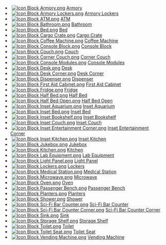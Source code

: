 
*    [![Icon Block Armory.png](https://spaceengineers.wiki.gg/images/thumb/d/de/Icon_Block_Armory.png/21px-Icon_Block_Armory.png?59b10c)](https://spaceengineers.wiki.gg/wiki/Armory "Armory") [Armory](https://spaceengineers.wiki.gg/wiki/Armory "Armory")
*    [![Icon Block Armory Lockers.png](https://spaceengineers.wiki.gg/images/thumb/3/3e/Icon_Block_Armory_Lockers.png/21px-Icon_Block_Armory_Lockers.png?4ce5a8)](https://spaceengineers.wiki.gg/wiki/Armory_Lockers "Armory Lockers") [Armory Lockers](https://spaceengineers.wiki.gg/wiki/Armory_Lockers "Armory Lockers")
*    [![Icon Block ATM.png](https://spaceengineers.wiki.gg/images/thumb/7/77/Icon_Block_ATM.png/21px-Icon_Block_ATM.png?6f61fd)](https://spaceengineers.wiki.gg/wiki/ATM "ATM") [ATM](https://spaceengineers.wiki.gg/wiki/ATM "ATM")
*    [![Icon Block Bathroom.png](https://spaceengineers.wiki.gg/images/thumb/7/7a/Icon_Block_Bathroom.png/21px-Icon_Block_Bathroom.png?a19c09)](https://spaceengineers.wiki.gg/wiki/Bathroom "Bathroom") [Bathroom](https://spaceengineers.wiki.gg/wiki/Bathroom "Bathroom")
*    [![Icon Block Bed.png](https://spaceengineers.wiki.gg/images/thumb/d/d9/Icon_Block_Bed.png/21px-Icon_Block_Bed.png?d29901)](https://spaceengineers.wiki.gg/wiki/Bed "Bed") [Bed](https://spaceengineers.wiki.gg/wiki/Bed "Bed")
*    [![Icon Block Cargo Crate.png](https://spaceengineers.wiki.gg/images/thumb/2/2e/Icon_Block_Cargo_Crate.png/21px-Icon_Block_Cargo_Crate.png?89eadd)](https://spaceengineers.wiki.gg/wiki/Cargo_Crate "Cargo Crate") [Cargo Crate](https://spaceengineers.wiki.gg/wiki/Cargo_Crate "Cargo Crate")
*    [![Icon Block Coffee Machine.png](https://spaceengineers.wiki.gg/images/thumb/2/2a/Icon_Block_Coffee_Machine.png/21px-Icon_Block_Coffee_Machine.png?a7c648)](https://spaceengineers.wiki.gg/wiki/Coffee_Machine "Coffee Machine") [Coffee Machine](https://spaceengineers.wiki.gg/wiki/Coffee_Machine "Coffee Machine")
*    [![Icon Block Console Block.png](https://spaceengineers.wiki.gg/images/thumb/c/ca/Icon_Block_Console_Block.png/21px-Icon_Block_Console_Block.png?8e18fc)](https://spaceengineers.wiki.gg/wiki/Console_Block "Console Block") [Console Block](https://spaceengineers.wiki.gg/wiki/Console_Block "Console Block")
*    [![Icon Block Couch.png](https://spaceengineers.wiki.gg/images/thumb/8/84/Icon_Block_Couch.png/21px-Icon_Block_Couch.png?4faaee)](https://spaceengineers.wiki.gg/wiki/Couch "Couch") [Couch](https://spaceengineers.wiki.gg/wiki/Couch "Couch")
*    [![Icon Block Corner Couch.png](https://spaceengineers.wiki.gg/images/thumb/c/c0/Icon_Block_Corner_Couch.png/21px-Icon_Block_Corner_Couch.png?d32ccd)](https://spaceengineers.wiki.gg/wiki/Corner_Couch "Corner Couch") [Corner Couch](https://spaceengineers.wiki.gg/wiki/Corner_Couch "Corner Couch")
*    [![Icon Block Console Modules.png](https://spaceengineers.wiki.gg/images/thumb/3/37/Icon_Block_Console_Modules.png/21px-Icon_Block_Console_Modules.png?c2a577)](https://spaceengineers.wiki.gg/wiki/Console_Modules "Console Modules") [Console Modules](https://spaceengineers.wiki.gg/wiki/Console_Modules "Console Modules")
*    [![Icon Block Desk.png](https://spaceengineers.wiki.gg/images/thumb/b/bf/Icon_Block_Desk.png/21px-Icon_Block_Desk.png?9fec59)](https://spaceengineers.wiki.gg/wiki/Desk "Desk") [Desk](https://spaceengineers.wiki.gg/wiki/Desk "Desk")
*    [![Icon Block Desk Corner.png](https://spaceengineers.wiki.gg/images/thumb/4/43/Icon_Block_Desk_Corner.png/21px-Icon_Block_Desk_Corner.png?f921bd)](https://spaceengineers.wiki.gg/wiki/Desk_Corner "Desk Corner") [Desk Corner](https://spaceengineers.wiki.gg/wiki/Desk_Corner "Desk Corner")
*    [![Icon Block Dispenser.png](https://spaceengineers.wiki.gg/images/thumb/5/5e/Icon_Block_Dispenser.png/21px-Icon_Block_Dispenser.png?ebe60b)](https://spaceengineers.wiki.gg/wiki/Dispenser "Dispenser") [Dispenser](https://spaceengineers.wiki.gg/wiki/Dispenser "Dispenser")
*    [![Icon Block First Aid Cabinet.png](https://spaceengineers.wiki.gg/images/thumb/2/2a/Icon_Block_First_Aid_Cabinet.png/21px-Icon_Block_First_Aid_Cabinet.png?b61685)](https://spaceengineers.wiki.gg/wiki/First_Aid_Cabinet "First Aid Cabinet") [First Aid Cabinet](https://spaceengineers.wiki.gg/wiki/First_Aid_Cabinet "First Aid Cabinet")
*    [![Icon Block Fridge.png](https://spaceengineers.wiki.gg/images/thumb/2/29/Icon_Block_Fridge.png/21px-Icon_Block_Fridge.png?bc1eec)](https://spaceengineers.wiki.gg/wiki/Fridge "Fridge") [Fridge](https://spaceengineers.wiki.gg/wiki/Fridge "Fridge")
*    [![Icon Block Half Bed.png](https://spaceengineers.wiki.gg/images/thumb/f/f6/Icon_Block_Half_Bed.png/21px-Icon_Block_Half_Bed.png?72fd8f)](https://spaceengineers.wiki.gg/wiki/Half_Bed "Half Bed") [Half Bed](https://spaceengineers.wiki.gg/wiki/Half_Bed "Half Bed")
*    [![Icon Block Half Bed Open.png](https://spaceengineers.wiki.gg/images/thumb/3/3d/Icon_Block_Half_Bed_Open.png/21px-Icon_Block_Half_Bed_Open.png?afa125)](https://spaceengineers.wiki.gg/wiki/Half_Bed_Open "Half Bed Open") [Half Bed Open](https://spaceengineers.wiki.gg/wiki/Half_Bed_Open "Half Bed Open")
*    [![Icon Block Inset Aquarium.png](https://spaceengineers.wiki.gg/images/thumb/4/40/Icon_Block_Inset_Aquarium.png/21px-Icon_Block_Inset_Aquarium.png?f11692)](https://spaceengineers.wiki.gg/wiki/Inset_Aquarium "Inset Aquarium") [Inset Aquarium](https://spaceengineers.wiki.gg/wiki/Inset_Aquarium "Inset Aquarium")
*    [![Icon Block Inset Bed.png](https://spaceengineers.wiki.gg/images/thumb/1/13/Icon_Block_Inset_Bed.png/21px-Icon_Block_Inset_Bed.png?529464)](https://spaceengineers.wiki.gg/wiki/Inset_Bed "Inset Bed") [Inset Bed](https://spaceengineers.wiki.gg/wiki/Inset_Bed "Inset Bed")
*    [![Icon Block Inset Bookshelf.png](https://spaceengineers.wiki.gg/images/thumb/2/2d/Icon_Block_Inset_Bookshelf.png/21px-Icon_Block_Inset_Bookshelf.png?b61db1)](https://spaceengineers.wiki.gg/wiki/Inset_Bookshelf "Inset Bookshelf") [Inset Bookshelf](https://spaceengineers.wiki.gg/wiki/Inset_Bookshelf "Inset Bookshelf")
*    [![Icon Block Inset Couch.png](https://spaceengineers.wiki.gg/images/thumb/3/38/Icon_Block_Inset_Couch.png/21px-Icon_Block_Inset_Couch.png?9d49d5)](https://spaceengineers.wiki.gg/wiki/Inset_Couch "Inset Couch") [Inset Couch](https://spaceengineers.wiki.gg/wiki/Inset_Couch "Inset Couch")
*    [![Icon Block Inset Entertainment Corner.png](https://spaceengineers.wiki.gg/images/thumb/1/18/Icon_Block_Inset_Entertainment_Corner.png/21px-Icon_Block_Inset_Entertainment_Corner.png?f7bb37)](https://spaceengineers.wiki.gg/wiki/Inset_Entertainment_Corner "Inset Entertainment Corner") [Inset Entertainment Corner](https://spaceengineers.wiki.gg/wiki/Inset_Entertainment_Corner "Inset Entertainment Corner")
*    [![Icon Block Inset Kitchen.png](https://spaceengineers.wiki.gg/images/thumb/e/e2/Icon_Block_Inset_Kitchen.png/21px-Icon_Block_Inset_Kitchen.png?71ac66)](https://spaceengineers.wiki.gg/wiki/Inset_Kitchen "Inset Kitchen") [Inset Kitchen](https://spaceengineers.wiki.gg/wiki/Inset_Kitchen "Inset Kitchen")
*    [![Icon Block Jukebox.png](https://spaceengineers.wiki.gg/images/thumb/3/38/Icon_Block_Jukebox.png/21px-Icon_Block_Jukebox.png?9ae196)](https://spaceengineers.wiki.gg/wiki/Jukebox "Jukebox") [Jukebox](https://spaceengineers.wiki.gg/wiki/Jukebox "Jukebox")
*    [![Icon Block Kitchen.png](https://spaceengineers.wiki.gg/images/thumb/1/17/Icon_Block_Kitchen.png/21px-Icon_Block_Kitchen.png?3fcd8e)](https://spaceengineers.wiki.gg/wiki/Kitchen "Kitchen") [Kitchen](https://spaceengineers.wiki.gg/wiki/Kitchen "Kitchen")
*    [![Icon Block Lab Equipment.png](https://spaceengineers.wiki.gg/images/thumb/6/6a/Icon_Block_Lab_Equipment.png/21px-Icon_Block_Lab_Equipment.png?cd80aa)](https://spaceengineers.wiki.gg/wiki/Lab_Equipment "Lab Equipment") [Lab Equipment](https://spaceengineers.wiki.gg/wiki/Lab_Equipment "Lab Equipment")
*    [![Icon Block Light Panel.png](https://spaceengineers.wiki.gg/images/thumb/6/6f/Icon_Block_Light_Panel.png/21px-Icon_Block_Light_Panel.png?eb7824)](https://spaceengineers.wiki.gg/wiki/Light_Panel "Light Panel") [Light Panel](https://spaceengineers.wiki.gg/wiki/Light_Panel "Light Panel")
*    [![Icon Block Lockers.png](https://spaceengineers.wiki.gg/images/thumb/b/b3/Icon_Block_Lockers.png/21px-Icon_Block_Lockers.png?fe074b)](https://spaceengineers.wiki.gg/wiki/Lockers "Lockers") [Lockers](https://spaceengineers.wiki.gg/wiki/Lockers "Lockers")
*    [![Icon Block Medical Station.png](https://spaceengineers.wiki.gg/images/thumb/2/2a/Icon_Block_Medical_Station.png/21px-Icon_Block_Medical_Station.png?c52274)](https://spaceengineers.wiki.gg/wiki/Medical_Station "Medical Station") [Medical Station](https://spaceengineers.wiki.gg/wiki/Medical_Station "Medical Station")
*    [![Icon Block Microwave.png](https://spaceengineers.wiki.gg/images/thumb/b/bd/Icon_Block_Microwave.png/21px-Icon_Block_Microwave.png?28cd6c)](https://spaceengineers.wiki.gg/wiki/Microwave "Microwave") [Microwave](https://spaceengineers.wiki.gg/wiki/Microwave "Microwave")
*    [![Icon Block Oven.png](https://spaceengineers.wiki.gg/images/thumb/3/31/Icon_Block_Oven.png/21px-Icon_Block_Oven.png?3f8df3)](https://spaceengineers.wiki.gg/wiki/Oven "Oven") [Oven](https://spaceengineers.wiki.gg/wiki/Oven "Oven")
*    [![Icon Block Passenger Bench.png](https://spaceengineers.wiki.gg/images/thumb/9/9a/Icon_Block_Passenger_Bench.png/21px-Icon_Block_Passenger_Bench.png?b659e2)](https://spaceengineers.wiki.gg/wiki/Passenger_Bench "Passenger Bench") [Passenger Bench](https://spaceengineers.wiki.gg/wiki/Passenger_Bench "Passenger Bench")
*    [![Icon Block Planters.png](https://spaceengineers.wiki.gg/images/thumb/f/f4/Icon_Block_Planters.png/21px-Icon_Block_Planters.png?517a75)](https://spaceengineers.wiki.gg/wiki/Planters "Planters") [Planters](https://spaceengineers.wiki.gg/wiki/Planters "Planters")
*    [![Icon Block Shower.png](https://spaceengineers.wiki.gg/images/thumb/7/76/Icon_Block_Shower.png/21px-Icon_Block_Shower.png?186b83)](https://spaceengineers.wiki.gg/wiki/Shower "Shower") [Shower](https://spaceengineers.wiki.gg/wiki/Shower "Shower")
*    [![Icon Block Sci-Fi Bar Counter.png](https://spaceengineers.wiki.gg/images/thumb/0/07/Icon_Block_Sci-Fi_Bar_Counter.png/21px-Icon_Block_Sci-Fi_Bar_Counter.png?34ea32)](https://spaceengineers.wiki.gg/wiki/Sci-Fi_Bar_Counter "Sci-Fi Bar Counter") [Sci-Fi Bar Counter](https://spaceengineers.wiki.gg/wiki/Sci-Fi_Bar_Counter "Sci-Fi Bar Counter")
*    [![Icon Block Sci-Fi Bar Counter Corner.png](https://spaceengineers.wiki.gg/images/thumb/2/2b/Icon_Block_Sci-Fi_Bar_Counter_Corner.png/21px-Icon_Block_Sci-Fi_Bar_Counter_Corner.png?113242)](https://spaceengineers.wiki.gg/wiki/Sci-Fi_Bar_Counter_Corner "Sci-Fi Bar Counter Corner") [Sci-Fi Bar Counter Corner](https://spaceengineers.wiki.gg/wiki/Sci-Fi_Bar_Counter_Corner "Sci-Fi Bar Counter Corner")
*    [![Icon Block Sink.png](https://spaceengineers.wiki.gg/images/thumb/7/7a/Icon_Block_Sink.png/21px-Icon_Block_Sink.png?504d4d)](https://spaceengineers.wiki.gg/wiki/Sink "Sink") [Sink](https://spaceengineers.wiki.gg/wiki/Sink "Sink")
*    [![Icon Block Storage Shelf.png](https://spaceengineers.wiki.gg/images/thumb/3/3d/Icon_Block_Storage_Shelf.png/21px-Icon_Block_Storage_Shelf.png?d8d7d2)](https://spaceengineers.wiki.gg/wiki/Storage_Shelf "Storage Shelf") [Storage Shelf](https://spaceengineers.wiki.gg/wiki/Storage_Shelf "Storage Shelf")
*    [![Icon Block Toilet.png](https://spaceengineers.wiki.gg/images/thumb/c/ce/Icon_Block_Toilet.png/21px-Icon_Block_Toilet.png?329d33)](https://spaceengineers.wiki.gg/wiki/Toilet "Toilet") [Toilet](https://spaceengineers.wiki.gg/wiki/Toilet "Toilet")
*    [![Icon Block Toilet Seat.png](https://spaceengineers.wiki.gg/images/thumb/f/f1/Icon_Block_Toilet_Seat.png/21px-Icon_Block_Toilet_Seat.png?9527d0)](https://spaceengineers.wiki.gg/wiki/Toilet_Seat "Toilet Seat") [Toilet Seat](https://spaceengineers.wiki.gg/wiki/Toilet_Seat "Toilet Seat")
*    [![Icon Block Vending Machine.png](https://spaceengineers.wiki.gg/images/thumb/b/b7/Icon_Block_Vending_Machine.png/21px-Icon_Block_Vending_Machine.png?c9c912)](https://spaceengineers.wiki.gg/wiki/Vending_Machine "Vending Machine") [Vending Machine](https://spaceengineers.wiki.gg/wiki/Vending_Machine "Vending Machine")